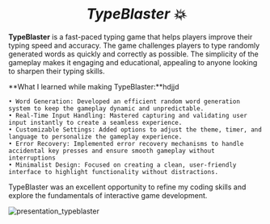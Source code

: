 # <h1 align="center"><strong><em>TypeBlaster 💥</em></strong></h1>

**TypeBlaster** is a fast-paced typing game that helps players improve their typing speed and accuracy. The game challenges players to type randomly generated words as quickly and correctly as possible. The simplicity of the gameplay makes it engaging and educational, appealing to anyone looking to sharpen their typing skills.

**What I learned while making TypeBlaster:**hdjjd

    • Word Generation: Developed an efficient random word generation system to keep the gameplay dynamic and unpredictable.
    • Real-Time Input Handling: Mastered capturing and validating user input instantly to create a seamless experience.
    • Customizable Settings: Added options to adjust the theme, timer, and language to personalize the gameplay experience.
    • Error Recovery: Implemented error recovery mechanisms to handle accidental key presses and ensure smooth gameplay without interruptions
    • Minimalist Design: Focused on creating a clean, user-friendly interface to highlight functionality without distractions.
    
TypeBlaster was an excellent opportunity to refine my coding skills and explore the fundamentals of interactive game development.

![presentation_typeblaster](https://github.com/user-attachments/assets/3e0a3a5c-4370-4388-8043-d14333518c5d)


